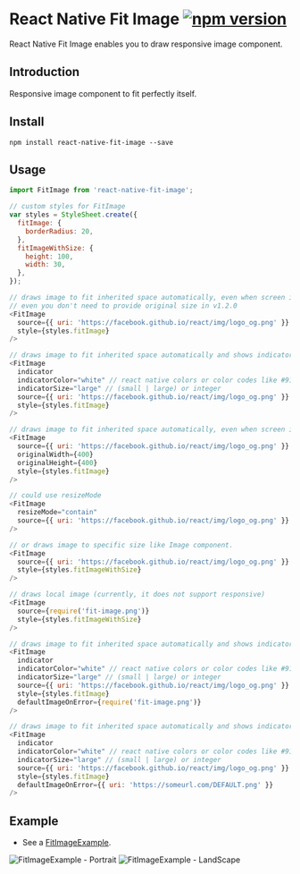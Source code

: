 # React Native Fit Image [![npm version](https://badge.fury.io/js/react-native-fit-image.svg)](https://badge.fury.io/js/react-native-fit-image)
React Native Fit Image enables you to draw responsive image component.

## Introduction
Responsive image component to fit perfectly itself.

## Install
`npm install react-native-fit-image --save`

## Usage
```javascript
import FitImage from 'react-native-fit-image';

// custom styles for FitImage
var styles = StyleSheet.create({
  fitImage: {
    borderRadius: 20,
  },
  fitImageWithSize: {
    height: 100,
    width: 30,
  },
});

// draws image to fit inherited space automatically, even when screen is rotated.
// even you don't need to provide original size in v1.2.0
<FitImage
  source={{ uri: 'https://facebook.github.io/react/img/logo_og.png' }}
  style={styles.fitImage}
/>

// draws image to fit inherited space automatically and shows indicator while image is loading
<FitImage
  indicator
  indicatorColor="white" // react native colors or color codes like #919191
  indicatorSize="large" // (small | large) or integer
  source={{ uri: 'https://facebook.github.io/react/img/logo_og.png' }}
  style={styles.fitImage}
/>

// draws image to fit inherited space automatically, even when screen is rotated.
<FitImage
  source={{ uri: 'https://facebook.github.io/react/img/logo_og.png' }}
  originalWidth={400}
  originalHeight={400}
  style={styles.fitImage}
/>

// could use resizeMode
<FitImage
  resizeMode="contain"
  source={{ uri: 'https://facebook.github.io/react/img/logo_og.png' }}
/>

// or draws image to specific size like Image component.
<FitImage
  source={{ uri: 'https://facebook.github.io/react/img/logo_og.png' }}
  style={styles.fitImageWithSize}
/>

// draws local image (currently, it does not support responsive)
<FitImage
  source={require('fit-image.png')}
  style={styles.fitImageWithSize}
/>

// draws image to fit inherited space automatically and shows indicator while image is loading, if the image not loaded put your custom default image localy
<FitImage
  indicator
  indicatorColor="white" // react native colors or color codes like #919191
  indicatorSize="large" // (small | large) or integer
  source={{ uri: 'https://facebook.github.io/react/img/logo_og.png' }}
  style={styles.fitImage}
  defaultImageOnError={require('fit-image.png')}
/>

// draws image to fit inherited space automatically and shows indicator while image is loading, if the image not loaded put your custom default image from web
<FitImage
  indicator
  indicatorColor="white" // react native colors or color codes like #919191
  indicatorSize="large" // (small | large) or integer
  source={{ uri: 'https://facebook.github.io/react/img/logo_og.png' }}
  style={styles.fitImage}
  defaultImageOnError={{ uri: 'https://someurl.com/DEFAULT.png' }}
/>
```

## Example
- See a [FitImageExample][1].

![FitImageExample - Portrait](https://github.com/originerd/react-native-fit-image-example/blob/master/fit_image_example_portrait.gif)
![FitImageExample - LandScape](https://github.com/originerd/react-native-fit-image-example/blob/master/fit_image_example_landscape.gif)

[1]: https://github.com/originerd/react-native-fit-image-example
